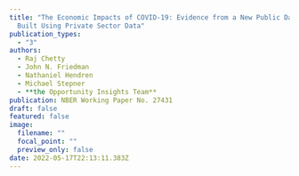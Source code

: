 ```yaml
---
title: "The Economic Impacts of COVID-19: Evidence from a New Public Database
  Built Using Private Sector Data"
publication_types:
  - "3"
authors:
  - Raj Chetty
  - John N. Friedman
  - Nathaniel Hendren
  - Michael Stepner
  - **the Opportunity Insights Team**
publication: NBER Working Paper No. 27431
draft: false
featured: false
image:
  filename: ""
  focal_point: ""
  preview_only: false
date: 2022-05-17T22:13:11.383Z
---
```

